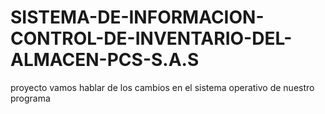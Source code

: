 # SISTEMA-DE-INFORMACION-CONTROL-DE-INVENTARIO-DEL-ALMACEN-PCS-S.A.S
proyecto
vamos hablar de los cambios en el sistema operativo de nuestro programa

